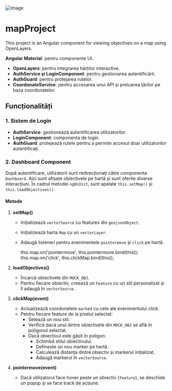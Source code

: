 ![image](https://github.com/user-attachments/assets/aed0fd89-5780-44f9-8431-580e479dedfe)

# mapProject
This project is an Angular component for viewing objectives on a map using OpenLayers.

**Angular Material**: pentru componente UI.
- **OpenLayers**: pentru integrarea hărților interactive.
- **AuthService și LoginComponent**: pentru gestionarea autentificării.
- **AuthGuard**: pentru protejarea rutelor.
- **CoordonateService**: pentru accesarea unui API și preluarea țărilor pe baza coordonatelor.

## Funcționalități

### 1. Sistem de Login
- **AuthService**: gestionează autentificarea utilizatorilor.
- **LoginComponent**: componenta de login.
- **AuthGuard**: protejează rutele pentru a permite accesul doar utilizatorilor autentificați.

### 2. Dashboard Component
După autentificare, utilizatorii sunt redirecționați către componenta `Dashboard`. Aici sunt afișate obiectivele pe hartă și sunt oferite diverse interacțiuni. În cadrul metodei `ngOnInit`, sunt apelate `this.setMap()` și `this.loadObjectives()`.

#### Metode

1. **setMap()**
    - Inițializează `vectorSource` cu features din `geojsonObject`.
    - Inițializează harta `Map` cu un `vectorLayer`.
    - Adaugă listeneri pentru evenimentele `pointermove` și `click` pe hartă:
       
        this.map.on('pointermove', this.pointermove.bind(this));
        this.map.on('click', this.clickMap.bind(this));
     
    
2. **loadObjectives()**
    - Încarcă obiectivele din `MOCK_OBJ`.
    - Pentru fiecare obiectiv, creează un `Feature` cu un stil personalizat și îl adaugă în `vectorSource`.

3. **clickMap(event)**
    - Actualizează coordonatele `marked` cu cele ale evenimentului click.
    - Pentru fiecare feature de la pixelul selectat:
        - Setează un nou stil.
        - Verifică dacă unul dintre obiectivele din `MOCK_OBJ` se află în poligonul selectat.
        - Dacă obiectivul este găsit în poligon:
            - Schimbă stilul obiectivului.
            - Defineste un nou marker pe hartă.
            - Calculează distanța dintre obiectiv și markerul inițializat.
            - Adaugă markerul în `vectorSource`.

4. **pointermove(event)**
    - Dacă utilizatorul face hover peste un obiectiv (`feature`), se deschide un popup și se face track de acțiune.

